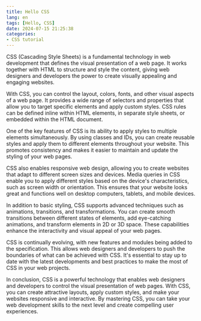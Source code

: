 ```yaml
---
title: Hello CSS
lang: en
tags: [Hello, CSS]
date: 2024-07-15 21:25:38
categories:
- CSS tutorial
---
```


CSS (Cascading Style Sheets) is a fundamental technology in web development that defines the visual presentation of a web page. It works together with HTML to structure and style the content, giving web designers and developers the power to create visually appealing and engaging websites.

With CSS, you can control the layout, colors, fonts, and other visual aspects of a web page. It provides a wide range of selectors and properties that allow you to target specific elements and apply custom styles. CSS rules can be defined inline within HTML elements, in separate style sheets, or embedded within the HTML document.

One of the key features of CSS is its ability to apply styles to multiple elements simultaneously. By using classes and IDs, you can create reusable styles and apply them to different elements throughout your website. This promotes consistency and makes it easier to maintain and update the styling of your web pages.

CSS also enables responsive web design, allowing you to create websites that adapt to different screen sizes and devices. Media queries in CSS enable you to apply different styles based on the device's characteristics, such as screen width or orientation. This ensures that your website looks great and functions well on desktop computers, tablets, and mobile devices.

In addition to basic styling, CSS supports advanced techniques such as animations, transitions, and transformations. You can create smooth transitions between different states of elements, add eye-catching animations, and transform elements in 2D or 3D space. These capabilities enhance the interactivity and visual appeal of your web pages.

CSS is continually evolving, with new features and modules being added to the specification. This allows web designers and developers to push the boundaries of what can be achieved with CSS. It's essential to stay up to date with the latest developments and best practices to make the most of CSS in your web projects.

In conclusion, CSS is a powerful technology that enables web designers and developers to control the visual presentation of web pages. With CSS, you can create attractive layouts, apply custom styles, and make your websites responsive and interactive. By mastering CSS, you can take your web development skills to the next level and create compelling user experiences.
